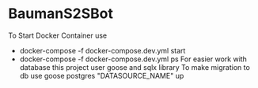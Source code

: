 # BaumanS2SBot
To Start Docker Container use 
- docker-compose -f docker-compose.dev.yml start
- docker-compose -f docker-compose.dev.yml ps
For easier work with database this project user goose and sqlx library
To make migration to db use goose postgres "DATASOURCE_NAME" up
